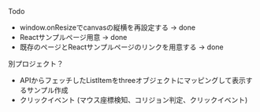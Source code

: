 Todo
* window.onResizeでcanvasの縦横を再設定する → done
* Reactサンプルページ用意 → done
* 既存のページとReactサンプルページのリンクを用意する → done

別プロジェクト？
* APIからフェッチしたListItemをthreeオブジェクトにマッピングして表示するサンプル作成
* クリックイベント (マウス座標検知、コリジョン判定、クリックイベント)